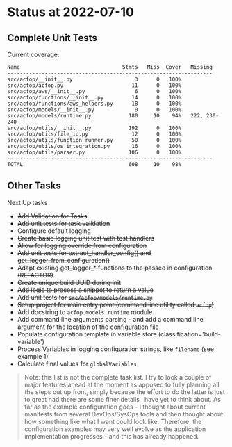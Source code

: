# Status at 2022-07-10

## Complete Unit Tests

Current coverage:

```text
Name                                 Stmts   Miss  Cover   Missing
------------------------------------------------------------------
src/acfop/__init__.py                    3      0   100%
src/acfop/acfop.py                      11      0   100%
src/acfop/aws/__init__.py                6      0   100%
src/acfop/functions/__init__.py         14      0   100%
src/acfop/functions/aws_helpers.py      18      0   100%
src/acfop/models/__init__.py             0      0   100%
src/acfop/models/runtime.py            180     10    94%   222, 230-240
src/acfop/utils/__init__.py            192      0   100%
src/acfop/utils/file_io.py              12      0   100%
src/acfop/utils/function_runner.py      50      0   100%
src/acfop/utils/os_integration.py       16      0   100%
src/acfop/utils/parser.py              106      0   100%
------------------------------------------------------------------
TOTAL                                  608     10    98%
```

## Other Tasks

Next Up tasks

* ~~Add Validation for Tasks~~
* ~~Add unit tests for task validation~~
* ~~Configure default logging~~
* ~~Create basic logging unit test with test handlers~~
* ~~Allow for logging override from configuration~~
* ~~Add unit tests for extract_handler_config() and get_logger_from_configuration()~~
* ~~Adapt existing get_logger_* functions to the passed in configuration (REFACTOR)~~
* ~~Create unique build UUID during init~~
* ~~Add logic to process a snippet to return a value~~
* ~~Add unit tests for `src/acfop/models/runtime.py`~~
* ~~Setup project for main entry point (command line utility called `acfop`)~~
* Add docstring to `acfop.models.runtime` module
* Add command line arguments parsing - and add a command line argument for the location of the configuration file
* Populate configuration template in variable store (classification='build-variable')
* Process Variables in logging configuration strings, like `filename` (see example 1)
* Calculate final values for `globalVariables`

> Note: this list is not the complete task list. I try to look a couple of major features ahead at the moment as apposed to fully planning all the steps out up front, simply because the effort to do the latter is just to great nad there are some finer details I have yet to think about. As far as the example configuration goes - I thought about current manifests from several DevOps/SysOps tools and then thought about how something like what I want could look like. Therefore, the configuration examples may very well evolve as the application implementation progresses - and this has already happened.


